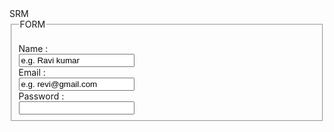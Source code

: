 <html>
  <head>
    SRM
  </head>
  <body>
    <from>
      <fieldset>
      <legend>FORM</legend></br>
       Name :<br/> <input type = "text" name = "user_name" size = "20" value = "e.g. Ravi kumar" maxlength = "20">
      <br/>
      Email :<br/> <input type = "text" email = "email_id" size = "20" value = "e.g. revi@gmail.com" maxlength = "20"> 
      <br/>
    Password : <br/><input type = "Password" name = "user_pass"> 
    <br/>
    </fieldset>
    </from>
  </body>
  </html>
